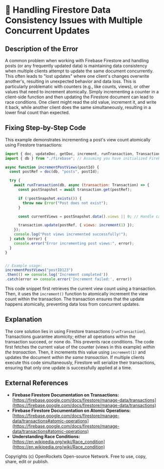 # 🐞 Handling Firestore Data Consistency Issues with Multiple Concurrent Updates


## Description of the Error

A common problem when working with Firebase Firestore and handling posts (or any frequently updated data) is maintaining data consistency when multiple clients attempt to update the same document concurrently.  This often leads to "lost updates" where one client's changes overwrite another's, resulting in unexpected behavior and data loss.  This is particularly problematic with counters (e.g., like counts, views), or other values that need to increment atomically.  Simply incrementing a counter in a client-side function and then updating the Firestore document can lead to race conditions.  One client might read the old value, increment it, and write it back, while another client does the same simultaneously, resulting in a lower final count than expected.

## Fixing Step-by-Step Code

This example demonstrates incrementing a post's view count atomically using Firestore transactions:

```javascript
import { doc, updateDoc, getDoc, increment, runTransaction, Transaction } from "firebase/firestore";
import { db } from "./firebase"; // Assuming you have initialized Firebase

async function incrementPostViews(postId) {
  const postRef = doc(db, "posts", postId);

  try {
    await runTransaction(db, async (transaction: Transaction) => {
      const postSnapshot = await transaction.get(postRef);

      if (!postSnapshot.exists()) {
        throw new Error("Post does not exist");
      }

      const currentViews = postSnapshot.data().views || 0; // Handle case where views might not exist initially

      transaction.update(postRef, { views: increment(1) });
    });
    console.log("Post views incremented successfully!");
  } catch (error) {
    console.error("Error incrementing post views:", error);
  }
}


// Example usage:
incrementPostViews("postID123")
.then(() => console.log('Increment completed'))
.catch(error => console.error('Increment failed:', error))

```


This code snippet first retrieves the current view count using a transaction. Then, it uses the `increment()` function to atomically increment the view count within the transaction. The transaction ensures that the update happens atomically, preventing data loss from concurrent updates.


## Explanation

The core solution lies in using Firestore transactions (`runTransaction`).  Transactions guarantee atomicity; either all operations within the transaction succeed, or none do.  This prevents race conditions. The code first fetches the current value of the counter (views in this example) *within the transaction*.  Then, it increments this value using `increment(1)` and updates the document *within the same transaction*.  If multiple clients execute this code simultaneously, Firestore will serialize their transactions, ensuring that only one update is successfully applied at a time.


## External References

* **Firebase Firestore Documentation on Transactions:** [https://firebase.google.com/docs/firestore/manage-data/transactions](https://firebase.google.com/docs/firestore/manage-data/transactions)
* **Firebase Firestore Documentation on Atomic Operations:** [https://firebase.google.com/docs/firestore/manage-data/transactions#atomic-operations](https://firebase.google.com/docs/firestore/manage-data/transactions#atomic-operations)
* **Understanding Race Conditions:** [https://en.wikipedia.org/wiki/Race_condition](https://en.wikipedia.org/wiki/Race_condition)


Copyrights (c) OpenRockets Open-source Network. Free to use, copy, share, edit or publish.

